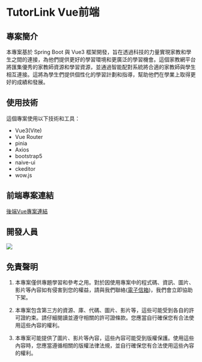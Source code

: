 # TutorLink Vue前端

## 專案簡介

本專案基於 Spring Boot 與 Vue3 框架開發，旨在透過科技的力量實現家教和學生之間的連接，為他們提供更好的學習環境和更廣泛的學習機會。這個家教網平台將匯集優秀的家教師資源和學習資源，並通過智能配對系統將合適的家教師與學生相互連接。這將為學生們提供個性化的學習計劃和指導，幫助他們在學業上取得更好的成績和發展。

## 使用技術

這個專案使用以下技術和工具：

* Vue3(Vite)
* Vue Router
* pinia
* Axios
* bootstrap5
* naive-ui
* ckeditor
* wow.js

## 前端專案連結

[後端Vue專案連結](https://github.com/uu890817/TutorLink-SpringBoot)

## 開發人員

<a href="https://github.com/jenny3417/tutorlink-vue/graphs/contributors">
  <img src="https://contrib.rocks/image?repo=jenny3417/tutorlink-vue" />
</a>

## 免責聲明


1. 本專案僅供專題學習和參考之用。對於因使用專案中的程式碼、資訊、圖片、影片等內容如有侵害到您的權益，請與我們聯絡(<a href="mailto:gweil5jol@mozmail.com">電子信箱</a>)，我們會立即協助下架。

2. 本專案包含第三方的資源、庫、代碼、圖片、影片等，這些可能受到各自的許可證約束。請仔細閱讀並遵守相關的許可證條款。您應當自行確保您有合法使用這些內容的權利。

3. 本專案可能提供了圖片、影片等內容，這些內容可能受到版權保護。使用這些內容時，您應當遵循相關的版權法律法規，並自行確保您有合法使用這些內容的權利。

